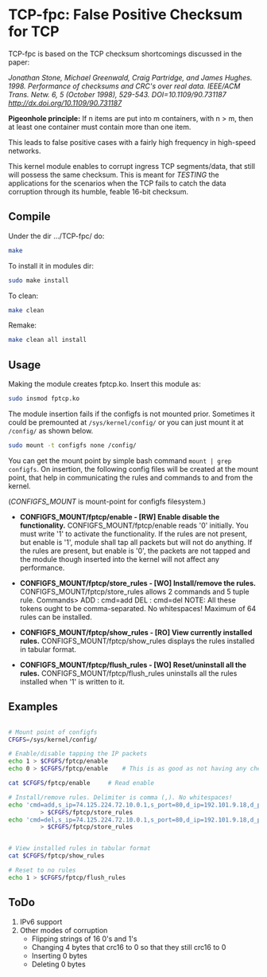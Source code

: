 # TCP-fpc: False Positive Checksum for TCP

TCP-fpc is based on the TCP checksum shortcomings discussed in the paper:

_Jonathan Stone, Michael Greenwald, Craig Partridge, and James Hughes. 1998.
Performance of checksums and CRC's over real data. 
IEEE/ACM Trans. Netw. 6, 5 (October 1998), 529-543. DOI=10.1109/90.731187 
http://dx.doi.org/10.1109/90.731187_

__Pigeonhole principle:__ If n items are put into m containers, with n > m,
then at least one container must contain more than one item.

This leads to false positive cases with a fairly high frequency in high-speed
networks.

This kernel module enables to corrupt ingress TCP segments/data, that still
will possess the same checksum. This is meant for *TESTING* the
applications for the scenarios when the TCP fails to catch the data
corruption through its humble, feable 16-bit checksum.

## Compile

Under the dir .../TCP-fpc/ do:
```bash
make
```
To install it in modules dir:
```bash
sudo make install
```

To clean:
```bash
make clean
```

Remake:
```bash
make clean all install
```

## Usage

Making the module creates fptcp.ko. Insert this module as:
```bash
sudo insmod fptcp.ko
```

The module insertion fails if the configfs is not mounted prior. Sometimes it could be premounted at `/sys/kernel/config/` or you can just mount it at `/config/` as shown below.
```bash
sudo mount -t configfs none /config/
```

You can get the mount point by simple bash command `mount | grep configfs`. On insertion, the following config files will be created at the mount point, that help in communicating the rules and commands to and from the kernel.

\(*CONFIGFS_MOUNT* is mount-point for configfs filesystem.\)

* **CONFIGFS_MOUNT/fptcp/enable   	\- \[RW\] Enable disable the functionality.**
CONFIGFS_MOUNT/fptcp/enable reads '0' initially. You must write '1' to 
activate the functionality. If the rules are not present, but enable is '1', 
module shall tap all packets but will not do anything. If the rules are 
present, but enable is '0', the packets are not tapped and the module though 
inserted into the kernel will not affect any performance.

* **CONFIGFS_MOUNT/fptcp/store_rules  \- \[WO\] Install/remove the rules.**
CONFIGFS_MOUNT/fptcp/store_rules allows 2 commands and 5 tuple rule.
Commands>
    ADD                 : cmd=add
    DEL                 : cmd=del
NOTE:
All these tokens ought to be comma-separated. No whitespaces!
Maximum of 64 rules can be installed.

* **CONFIGFS_MOUNT/fptcp/show_rules   \- \[RO\] View currently installed rules.**
CONFIGFS_MOUNT/fptcp/show_rules displays the rules installed in tabular format.

* **CONFIGFS_MOUNT/fptcp/flush_rules  \- \[WO\] Reset/uninstall all the rules.**
CONFIGFS_MOUNT/fptcp/flush_rules uninstalls all the rules installed when '1' is
written to it.

## Examples
```bash

# Mount point of configfs
CFGFS=/sys/kernel/config/

# Enable/disable tapping the IP packets
echo 1 > $CFGFS/fptcp/enable
echo 0 > $CFGFS/fptcp/enable  	# This is as good as not having any checks in the net flow, even though the module is inserted.

cat $CFGFS/fptcp/enable   	# Read enable

# Install/remove rules. Delimiter is comma (,). No whitespaces!
echo 'cmd=add,s_ip=74.125.224.72.10.0.1,s_port=80,d_ip=192.101.9.18,d_port=80827,perc=50' \
		 > $CFGFS/fptcp/store_rules
echo 'cmd=del,s_ip=74.125.224.72.10.0.1,s_port=80,d_ip=192.101.9.18,d_port=80827,perc=50' \
		 > $CFGFS/fptcp/store_rules


# View installed rules in tabular format
cat $CFGFS/fptcp/show_rules

# Reset to no rules
echo 1 > $CFGFS/fptcp/flush_rules

```

## ToDo

1. IPv6 support
2. Other modes of corruption
	* Flipping strings of 16 0's and 1's
	* Changing 4 bytes that crc16 to 0 so that they still crc16 to 0
	* Inserting 0 bytes
	* Deleting 0 bytes

